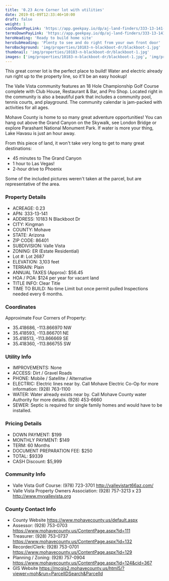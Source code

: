 ```yaml
---
title: '0.23 Acre Corner lot with utilities'
date: 2019-01-09T12:33:46+10:00
draft: false
weight: 1
cashDownPayLink: 'https://app.geekpay.io/dp/aj-land-finders/333-13-141-cash-down-payment'
termsDownPayLink: 'https://app.geekpay.io/dp/aj-land-finders/333-13-141-terms-down-payment'
heroHeading: 'Ready to build home site'
heroSubHeading: 'Plenty to see and do right from your own front door'
heroBackground: 'img/properties/10183-n-blackboot-dr/blackboot-1.jpg'
thumbnail: 'img/properties/10183-n-blackboot-dr/blackboot-1.jpg'
images: ['img/properties/10183-n-blackboot-dr/blackboot-1.jpg', 'img/properties/10183-n-blackboot-dr/blackboot-2.jpg', 'img/properties/10183-n-blackboot-dr/blackboot-3.jpg', 'img/properties/10183-n-blackboot-dr/blackboot-4.jpg', 'img/properties/10183-n-blackboot-dr/blackboot-5.jpg', 'img/properties/10183-n-blackboot-dr/blackboot-6.jpg']
---
```

This great corner lot is the perfect place to build! Water and electric already run right up to the property line, so it'll be an easy hookup!

The Valle Vista community features an 18 Hole Championship Golf Course complete with Club House, Restaurant & Bar, and Pro Shop. Located right in the community is also a beautiful park that includes a community pool, tennis courts, and playground. The community calendar is jam-packed with activities for all ages. 

Mohave County is home to so many great adventure opportunities! You can hang out above the Grand Canyon on the Skywalk, see London Bridge or explore Parashant National Monument Park. If water is more your thing, Lake Havasu is just an hour away. 

From this piece of land, it won't take very long to get to many great destinations:
- 45 minutes to The Grand Canyon
- 1 hour to Las Vegas!
- 2-hour drive to Phoenix 

Some of the included pictures weren't taken at the parcel, but are representative of the area.

### Property Details

- ACREAGE: 0.23
- APN: 333-13-141
- ADDRESS: 10183 N Blackboot Dr
- CITY: Kingman
- COUNTY: Mohave
- STATE: Arizona
- ZIP CODE: 86401
- SUBDIVISION: Valle Vista
- ZONING: ER (Estate Residential)
- Lot #: Lot 2687
- ELEVATION: 3,103 feet
- TERRAIN: Plain
- ANNUAL TAXES (Approx): $56.45
- HOA / POA: $124 per year for vacant land
- TITLE INFO: Clear Title
- TIME TO BUILD: No time Limit but once permit pulled Inspections needed every 6 months.


### Coordinates
Approximate Four Corners of Property:

* 35.418686, -113.866970 NW
* 35.418593, -113.866701 NE
* 35.418513, -113.866669 SE
* 35.418360, -113.866755 SW

### Utility Info
- IMPROVEMENTS: None
- ACCESS: Dirt / Gravel Roads
- PHONE: Mobile / Satellite / Alternative
- ELECTRIC: Electric lines near by. Call Mohave Electric Co-Op for more information: (928) 763-1100
- WATER: Water already exists near by. Call Mohave County water Authority for more details. (928) 453-6660
- SEWER: Septic is required for single family homes and would have to be installed.

### Pricing Details
- DOWN PAYMENT: $199
- MONTHLY PAYMENT: $149 
- TERM: 60 Months
- DOCUMENT PREPARATION FEE: $250
- TOTAL: $9339
- CASH Discount: $5,999

### Community Info
- Valle Vista Golf Course:  (978) 723-3701      http://vallevistart66az.com/
- Valle Vista Property Owners Association:   (928) 757-3213 x 23      http://www.myvallevista.org

### County Contact Info

- County Website	https://www.mohavecounty.us/default.aspx
- Assessor: 	(928) 753-0703      https://www.mohavecounty.us/ContentPage.aspx?id=111
- Treasurer: (928) 753-0737      https://www.mohavecounty.us/ContentPage.aspx?id=132
- Recorder/Clerk: 	(928) 753-0701      https://www.mohavecounty.us/ContentPage.aspx?id=129
- Planning / Zoning:	(928) 757-0904  https://www.mohavecounty.us/ContentPage.aspx?id=124&cid=367
- GIS Website	https://mcgis2.mohavecounty.us/html5/?viewer=moh&run=ParcelIDSearch&ParcelId